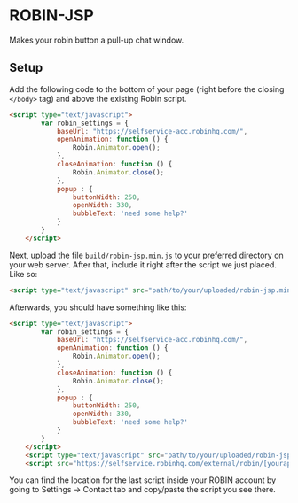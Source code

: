 ROBIN-JSP
=============


Makes your robin button a pull-up chat window.

## Setup

Add the following code to the bottom of your page (right before the closing `</body>` tag) and above the existing Robin script.

```HTML
<script type="text/javascript">
        var robin_settings = {
            baseUrl: "https://selfservice-acc.robinhq.com/",
            openAnimation: function () {
                Robin.Animator.open();
            },
            closeAnimation: function () {
                Robin.Animator.close();
            },
            popup : {
                buttonWidth: 250,
                openWidth: 330,
                bubbleText: 'need some help?'
            }
        }
    </script>
```

Next, upload the file `build/robin-jsp.min.js` to your preferred directory on your web server.
After that, include it right after the script we just placed. Like so:

```HTML
<script type="text/javascript" src="path/to/your/uploaded/robin-jsp.min.js"></script>
```

Afterwards, you should have something like this:

```HTML
<script type="text/javascript">
        var robin_settings = {
            baseUrl: "https://selfservice-acc.robinhq.com/",
            openAnimation: function () {
                Robin.Animator.open();
            },
            closeAnimation: function () {
                Robin.Animator.close();
            },
            popup : {
                buttonWidth: 250,
                openWidth: 330,
                bubbleText: 'need some help?'
            }
        }
    </script>
    <script type="text/javascript" src="path/to/your/uploaded/robin-jsp.min.js"></script>
    <script src="https://selfservice.robinhq.com/external/robin/[yourapikey].js" async="async"></script>
```

You can find the location for the last script inside your ROBIN account by going to Settings -> Contact tab and copy/paste the script you see there.
